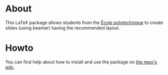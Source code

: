 # About

This LaTeX package allows students from the [École polytechnique](www.polytechnique.edu) to create slides (using beamer) having the recommended layout.

# Howto

You can find help about how to install and use the package on [the repo's wiki](https://github.com/BinetReseau/polytechnique-beamer/wiki/).
